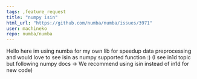 ```yaml
---
tags: ,feature_request
title: "numpy isin"
html_url: "https://github.com/numba/numba/issues/3971"
user: machineko
repo: numba/numba
---
```


Hello here im using numba for my own lib for speedup data preprocessing and would love to see isin as numpy supported function :)
(I see in1d topic but following numpy docs -> We recommend using isin instead of in1d for new code)